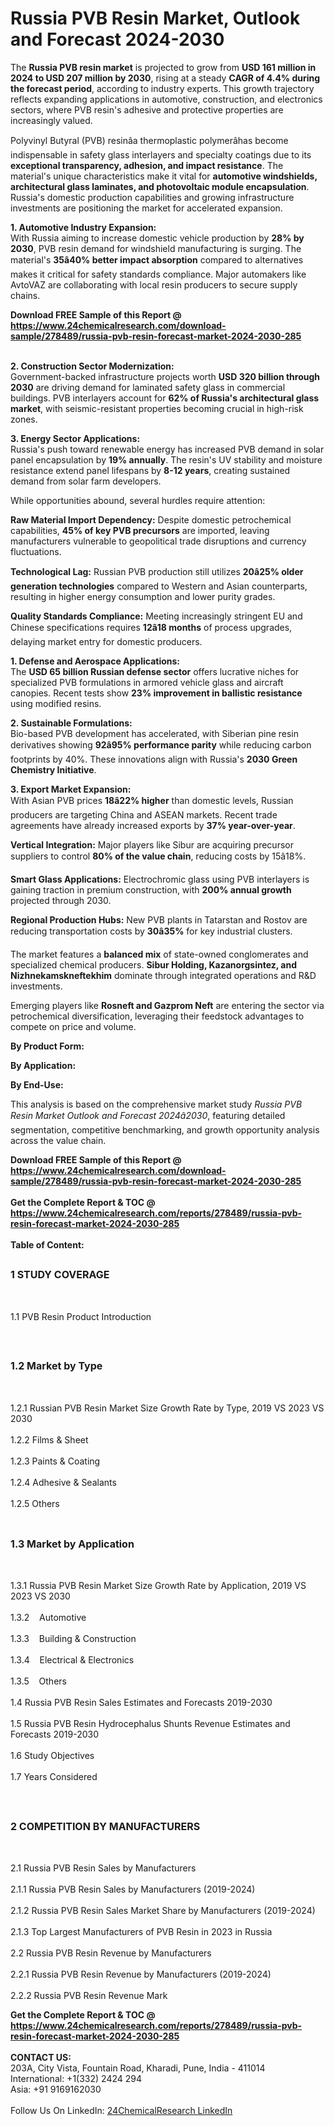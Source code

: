 <h1>Russia PVB Resin Market, Outlook and Forecast 2024-2030</h1><p>The <strong>Russia PVB resin market</strong> is projected to grow from <strong>USD 161 million in 2024 to USD 207 million by 2030</strong>, rising at a steady <strong>CAGR of 4.4% during the forecast period</strong>, according to industry experts. This growth trajectory reflects expanding applications in automotive, construction, and electronics sectors, where PVB resin's adhesive and protective properties are increasingly valued.</p><p>Polyvinyl Butyral (PVB) resinâa thermoplastic polymerâhas become indispensable in safety glass interlayers and specialty coatings due to its <strong>exceptional transparency, adhesion, and impact resistance</strong>. The material's unique characteristics make it vital for <strong>automotive windshields, architectural glass laminates, and photovoltaic module encapsulation</strong>. Russia's domestic production capabilities and growing infrastructure investments are positioning the market for accelerated expansion.</p><p><strong>1. Automotive Industry Expansion:</strong><br>
With Russia aiming to increase domestic vehicle production by <strong>28% by 2030</strong>, PVB resin demand for windshield manufacturing is surging. The material's <strong>35â40% better impact absorption</strong> compared to alternatives makes it critical for safety standards compliance. Major automakers like AvtoVAZ are collaborating with local resin producers to secure supply chains.</p><div><b>Download FREE Sample of this Report @ 
            <a href="https://www.24chemicalresearch.com/download-sample/278489/russia-pvb-resin-forecast-market-2024-2030-285">
            https://www.24chemicalresearch.com/download-sample/278489/russia-pvb-resin-forecast-market-2024-2030-285</a></b></div><br><p><strong>2. Construction Sector Modernization:</strong><br>
Government-backed infrastructure projects worth <strong>USD 320 billion through 2030</strong> are driving demand for laminated safety glass in commercial buildings. PVB interlayers account for <strong>62% of Russia's architectural glass market</strong>, with seismic-resistant properties becoming crucial in high-risk zones.</p><p><strong>3. Energy Sector Applications:</strong><br>
Russia's push toward renewable energy has increased PVB demand in solar panel encapsulation by <strong>19% annually</strong>. The resin's UV stability and moisture resistance extend panel lifespans by <strong>8-12 years</strong>, creating sustained demand from solar farm developers.</p><p>While opportunities abound, several hurdles require attention:</p><p><strong>Raw Material Import Dependency:</strong> Despite domestic petrochemical capabilities, <strong>45% of key PVB precursors</strong> are imported, leaving manufacturers vulnerable to geopolitical trade disruptions and currency fluctuations.</p><p><strong>Technological Lag:</strong> Russian PVB production still utilizes <strong>20â25% older generation technologies</strong> compared to Western and Asian counterparts, resulting in higher energy consumption and lower purity grades.</p><p><strong>Quality Standards Compliance:</strong> Meeting increasingly stringent EU and Chinese specifications requires <strong>12â18 months</strong> of process upgrades, delaying market entry for domestic producers.</p><p><strong>1. Defense and Aerospace Applications:</strong><br>
The <strong>USD 65 billion Russian defense sector</strong> offers lucrative niches for specialized PVB formulations in armored vehicle glass and aircraft canopies. Recent tests show <strong>23% improvement in ballistic resistance</strong> using modified resins.</p><p><strong>2. Sustainable Formulations:</strong><br>
Bio-based PVB development has accelerated, with Siberian pine resin derivatives showing <strong>92â95% performance parity</strong> while reducing carbon footprints by 40%. These innovations align with Russia's <strong>2030 Green Chemistry Initiative</strong>.</p><p><strong>3. Export Market Expansion:</strong><br>
With Asian PVB prices <strong>18â22% higher</strong> than domestic levels, Russian producers are targeting China and ASEAN markets. Recent trade agreements have already increased exports by <strong>37% year-over-year</strong>.</p><p><strong>Vertical Integration:</strong> Major players like Sibur are acquiring precursor suppliers to control <strong>80% of the value chain</strong>, reducing costs by 15â18%.</p><p><strong>Smart Glass Applications:</strong> Electrochromic glass using PVB interlayers is gaining traction in premium construction, with <strong>200% annual growth</strong> projected through 2030.</p><p><strong>Regional Production Hubs:</strong> New PVB plants in Tatarstan and Rostov are reducing transportation costs by <strong>30â35%</strong> for key industrial clusters.</p><p>The market features a <strong>balanced mix</strong> of state-owned conglomerates and specialized chemical producers. <strong>Sibur Holding, Kazanorgsintez, and Nizhnekamskneftekhim</strong> dominate through integrated operations and R&amp;D investments.</p><p>Emerging players like <strong>Rosneft and Gazprom Neft</strong> are entering the sector via petrochemical diversification, leveraging their feedstock advantages to compete on price and volume.</p><p><strong>By Product Form:</strong></p><p><strong>By Application:</strong></p><p><strong>By End-Use:</strong></p><p>This analysis is based on the comprehensive market study <em>Russia PVB Resin Market Outlook and Forecast 2024â2030</em>, featuring detailed segmentation, competitive benchmarking, and growth opportunity analysis across the value chain.</p><div><b>Download FREE Sample of this Report @ 
            <a href="https://www.24chemicalresearch.com/download-sample/278489/russia-pvb-resin-forecast-market-2024-2030-285">
            https://www.24chemicalresearch.com/download-sample/278489/russia-pvb-resin-forecast-market-2024-2030-285</a></b></div><br><div><b>Get the Complete Report & TOC @ 
            <a href="https://www.24chemicalresearch.com/reports/278489/russia-pvb-resin-forecast-market-2024-2030-285">
            https://www.24chemicalresearch.com/reports/278489/russia-pvb-resin-forecast-market-2024-2030-285</a></b></div><br>
            <b>Table of Content:</b><p><h2><span style="font-size:16px"><strong>1 STUDY COVERAGE</strong></span></h2><br />
<p>1.1 PVB Resin Product Introduction</p><br />
<h2><span style="font-size:16px"><strong>1.2 Market by Type</strong></span></h2><br />
<p>1.2.1 Russian PVB Resin Market Size Growth Rate by Type, 2019 VS 2023 VS 2030<br /><br />
1.2.2 Films & Sheet&nbsp;&nbsp; &nbsp;<br /><br />
1.2.3 Paints & Coating<br /><br />
1.2.4 Adhesive & Sealants<br /><br />
1.2.5 Others<br /><br />
<h2><span style="font-size:16px"><strong>1.3 Market by Application</strong></span></h2><br />
<p>1.3.1 Russia PVB Resin Market Size Growth Rate by Application, 2019 VS 2023 VS 2030<br /><br />
1.3.2&nbsp;&nbsp; &nbsp;Automotive<br /><br />
1.3.3&nbsp;&nbsp; &nbsp;Building & Construction<br /><br />
1.3.4&nbsp;&nbsp; &nbsp;Electrical & Electronics<br /><br />
1.3.5&nbsp;&nbsp; &nbsp;Others<br /><br />
1.4 Russia PVB Resin Sales Estimates and Forecasts 2019-2030<br /><br />
1.5 Russia PVB Resin Hydrocephalus Shunts Revenue Estimates and Forecasts 2019-2030<br /><br />
1.6 Study Objectives<br /><br />
1.7 Years Considered</p><br />
<h2><span style="font-size:16px"><strong>2 COMPETITION BY MANUFACTURERS</strong></span></h2><br />
<p>2.1 Russia PVB Resin Sales by Manufacturers<br /><br />
2.1.1 Russia PVB Resin Sales by Manufacturers (2019-2024)<br /><br />
2.1.2 Russia PVB Resin Sales Market Share by Manufacturers (2019-2024)<br /><br />
2.1.3 Top Largest Manufacturers of PVB Resin in 2023 in Russia<br /><br />
2.2 Russia PVB Resin Revenue by Manufacturers<br /><br />
2.2.1 Russia PVB Resin Revenue by Manufacturers (2019-2024)<br /><br />
2.2.2 Russia PVB Resin Revenue Mark</p><div><b>Get the Complete Report & TOC @ 
            <a href="https://www.24chemicalresearch.com/reports/278489/russia-pvb-resin-forecast-market-2024-2030-285">
            https://www.24chemicalresearch.com/reports/278489/russia-pvb-resin-forecast-market-2024-2030-285</a></b></div><br><b>CONTACT US:</b><br>
            203A, City Vista, Fountain Road, Kharadi, Pune, India - 411014<br>
            International: +1(332) 2424 294<br>
            Asia: +91 9169162030 <br><br>
            Follow Us On LinkedIn: <a href="https://www.linkedin.com/company/24chemicalresearch/">24ChemicalResearch LinkedIn</a>